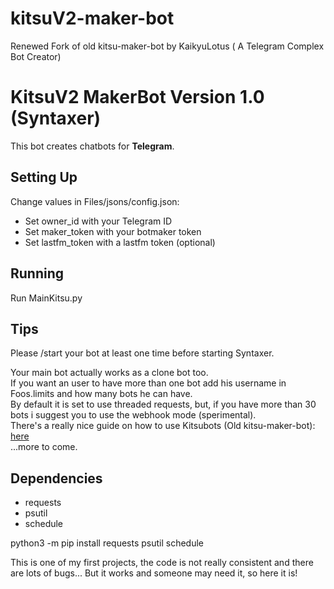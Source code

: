 # kitsuV2-maker-bot
Renewed Fork of old kitsu-maker-bot by KaikyuLotus ( A Telegram Complex Bot Creator)

# KitsuV2 MakerBot Version 1.0 (Syntaxer)

This bot creates chatbots for **Telegram**.

## Setting Up
Change values in Files/jsons/config.json:
- Set owner_id with your Telegram ID
- Set maker_token with your botmaker token
- Set lastfm_token with a lastfm token (optional)

## Running
Run MainKitsu.py

## Tips
Please /start your bot at least one time before starting Syntaxer.

Your main bot actually works as a clone bot too.  
If you want an user to have more than one bot add his username in Foos.limits and how many bots he can have.  
By default it is set to use threaded requests, but, if you have more than 30 bots i suggest you to use the webhook mode (sperimental).  
There's a really nice guide on how to use Kitsubots (Old kitsu-maker-bot): [here](http://telegra.ph/Come-creare-un-KitsuBot-08-20)  
...more to come.


## Dependencies
* requests
* psutil
* schedule

python3 -m pip install requests psutil schedule

This is one of my first projects, the code is not really consistent and there are lots of bugs...
But it works and someone may need it, so here it is!
